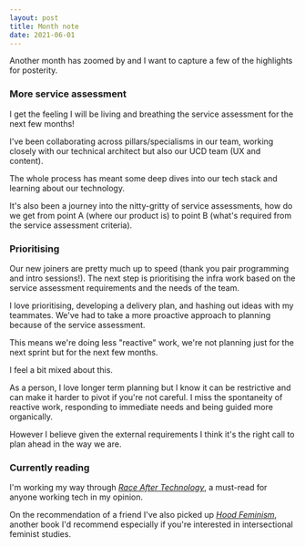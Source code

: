 ```yaml
---
layout: post
title: Month note
date: 2021-06-01
---
```


Another month has zoomed by and I want to capture a few of the highlights for posterity.

### More service assessment

I get the feeling I will be living and breathing the service assessment for the next few months!

I've been collaborating across pillars/specialisms in our team, working closely with our technical architect but also our UCD team (UX and content). 

The whole process has meant some deep dives into our tech stack and learning about our technology.

It's also been a journey into the nitty-gritty of service assessments, how do we get from point A (where our product is) to point B (what's required from the service assessment criteria).

### Prioritising

Our new joiners are pretty much up to speed (thank you pair programming and intro sessions!). The next step is prioritising the infra work based on the service assessment requirements and the needs of the team. 

I love prioritising, developing a delivery plan, and hashing out ideas with my teammates. We've had to take a more proactive approach to planning because of the service assessment. 

This means we're doing less "reactive" work, we're not planning just for the next sprint but for the next few months. 

I feel a bit mixed about this. 

As a person, I love longer term planning but I know it can be restrictive and can make it harder to pivot if you're not careful. I miss the spontaneity of reactive work, responding to immediate needs and being guided more organically.  

However I believe given the external requirements I think it's the right call to plan ahead in the way we are.

### Currently reading

I'm working my way through [_Race After Technology_](https://www.ruhabenjamin.com/race-after-technology), a must-read for anyone working tech in my opinion.

On the recommendation of a friend I've also picked up [_Hood Feminism_](https://www.penguinrandomhouse.com/books/586743/hood-feminism-by-mikki-kendall/), another book I'd recommend especially if you're interested in intersectional feminist studies.

